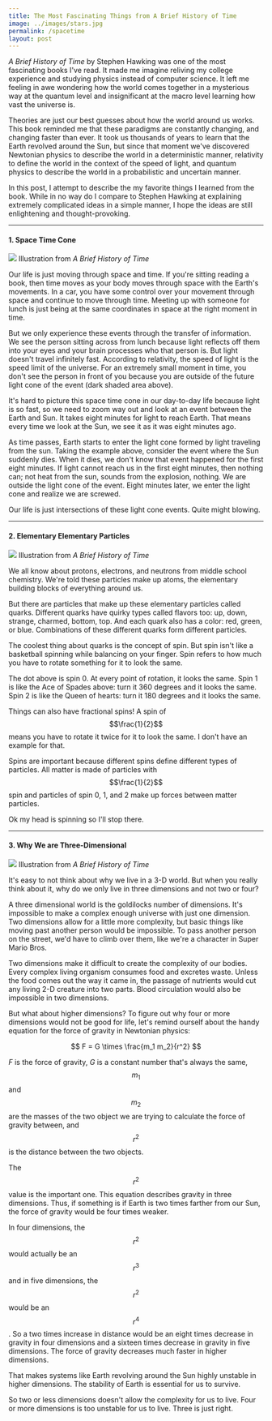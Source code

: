 ```yaml
---
title: The Most Fascinating Things from A Brief History of Time
image: ../images/stars.jpg
permalink: /spacetime
layout: post
---
```

*A Brief History of Time* by Stephen Hawking was one of the most fascinating books I've read. It made me imagine reliving my college experience and studying physics instead of computer science. It left me feeling in awe wondering how the world comes together in a mysterious way at the quantum level and insignificant at the macro level learning how vast the universe is.

Theories are just our best guesses about how the world around us works. This book reminded me that these paradigms are constantly changing, and changing faster than ever. It took us thousands of years to learn that the Earth revolved around the Sun, but since that moment we've discovered Newtonian physics to describe the world in a deterministic manner, relativity to define the world in the context of the speed of light, and quantum physics to describe the world in a probabilistic and uncertain manner.

In this post, I attempt to describe the my favorite things I learned from the book. While in no way do I compare to Stephen Hawking at explaining extremely complicated ideas in a simple manner, I hope the ideas are still enlightening and thought-provoking.

<hr class='post-hr'>

#### 1. Space Time Cone

![](/images/spacetime.jpeg)
Illustration from *A Brief History of Time*

Our life is just moving through space and time. If you're sitting reading a book, then time moves as your body moves through space with the Earth's movements. In a car, you have some control over your movement through space and continue to move through time. Meeting up with someone for lunch is just being at the same coordinates in space at the right moment in time.

But we only experience these events through the transfer of information. We see the person sitting across from lunch because light reflects off them into your eyes and your brain processes who that person is. But light doesn't travel infinitely fast. According to relativity, the speed of light is the speed limit of the universe. For an extremely small moment in time, you don't see the person in front of you because you are outside of the future light cone of the event (dark shaded area above).

It's hard to picture this space time cone in our day-to-day life because light is so fast, so we need to zoom way out and look at an event between the Earth and Sun. It takes eight minutes for light to reach Earth. That means every time we look at the Sun, we see it as it was eight minutes ago.

As time passes, Earth starts to enter the light cone formed by light traveling from the sun. Taking the example above, consider the event where the Sun suddenly dies. When it dies, we don't know that event happened for the first eight minutes. If light cannot reach us in the first eight minutes, then nothing can; not heat from the sun, sounds from the explosion, nothing. We are outside the light cone of the event. Eight minutes later, we enter the light cone and realize we are screwed.

Our life is just intersections of these light cone events. Quite might blowing.

<hr class='post-hr'>

#### 2. Elementary Elementary Particles

![](/images/spinny.jpeg)
Illustration from *A Brief History of Time*

We all know about protons, electrons, and neutrons from middle school chemistry. We're told these particles make up atoms, the elementary building blocks of everything around us.

But there are particles that make up these elementary particles called quarks. Different quarks have quirky types called flavors too: up, down, strange, charmed, bottom, top. And each quark also has a color: red, green, or blue. Combinations of these different quarks form different particles.

The coolest thing about quarks is the concept of spin. But spin isn't like a basketball spinning while balancing on your finger. Spin refers to how much you have to rotate something for it to look the same.

The dot above is spin 0. At every point of rotation, it looks the same. Spin 1 is like the Ace of Spades above: turn it 360 degrees and it looks the same. Spin 2 is like the Queen of hearts: turn it 180 degrees and it looks the same.

Things can also have fractional spins! A spin of $$\frac{1}{2}$$ means you have to rotate it twice for it to look the same. I don't have an example for that.

Spins are important because different spins define different types of particles. All matter is made of particles with $$\frac{1}{2}$$ spin and particles of spin 0, 1, and 2 make up forces between matter particles.

Ok my head is spinning so I'll stop there.

<hr class='post-hr'>

#### 3. Why We are Three-Dimensional

![](/images/2dog.jpeg)
Illustration from *A Brief History of Time*

It's easy to not think about why we live in a 3-D world. But when you really think about it, why do we only live in three dimensions and not two or four?

A three dimensional world is the goldilocks number of dimensions. It's impossible to make a complex enough universe with just one dimension. Two dimensions allow for a little more complexity, but basic things like moving past another person would be impossible. To pass another person on the street, we'd have to climb over them, like we're a character in Super Mario Bros.

Two dimensions make it difficult to create the complexity of our bodies. Every complex living organism consumes food and excretes waste. Unless the food comes out the way it came in, the passage of nutrients would cut any living 2-D creature into two parts. Blood circulation would also be impossible in two dimensions.

But what about higher dimensions? To figure out why four or more dimensions would not be good for life, let's remind ourself about the handy equation for the force of gravity in Newtonian physics:

$$
F = G \times \frac{m_1 m_2}{r^2}
$$

*F* is the force of gravity, *G* is a constant number that's always the same, $$m_1$$ and $$m_2$$ are the masses of the two object we are trying to calculate the force of gravity between, and $$r^2$$ is the distance between the two objects.

The $$r^2$$ value is the important one. This equation describes gravity in three dimensions. Thus, if something is if Earth is two times farther from our Sun, the force of gravity would be four times weaker.

In four dimensions, the $$r^2$$ would actually be an $$r^3$$ and in five dimensions, the $$r^2$$ would be an $$r^4$$. So a two times increase in distance would be an eight times decrease in gravity in four dimensions and a sixteen times decrease in gravity in five dimensions. The force of gravity decreases much faster in higher dimensions.

That makes systems like Earth revolving around the Sun highly unstable in higher dimensions. The stability of Earth is essential for us to survive.

So two or less dimensions doesn't allow the complexity for us to live. Four or more dimensions is too unstable for us to live. Three is just right.